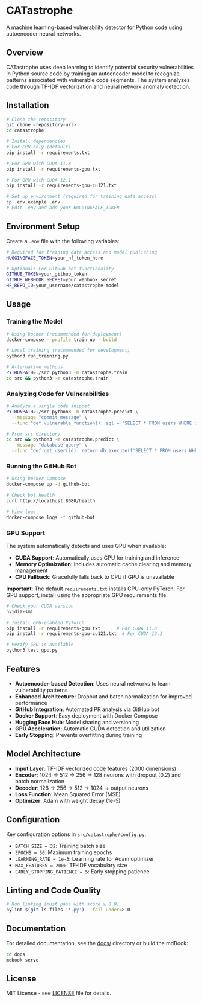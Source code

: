 # CATastrophe

A machine learning-based vulnerability detector for Python code using autoencoder neural networks.

## Overview

CATastrophe uses deep learning to identify potential security vulnerabilities in Python source code by training an autoencoder model to recognize patterns associated with vulnerable code segments. The system analyzes code through TF-IDF vectorization and neural network anomaly detection.

## Installation

```bash
# Clone the repository
git clone <repository-url>
cd catastrophe

# Install dependencies
# For CPU-only (default)
pip install -r requirements.txt

# For GPU with CUDA 11.8
pip install -r requirements-gpu.txt

# For GPU with CUDA 12.1
pip install -r requirements-gpu-cu121.txt

# Set up environment (required for training data access)
cp .env.example .env
# Edit .env and add your HUGGINGFACE_TOKEN
```

## Environment Setup

Create a `.env` file with the following variables:

```bash
# Required for training data access and model publishing
HUGGINGFACE_TOKEN=your_hf_token_here

# Optional: For GitHub bot functionality
GITHUB_TOKEN=your_github_token
GITHUB_WEBHOOK_SECRET=your_webhook_secret
HF_REPO_ID=your_username/catastrophe-model
```

## Usage

### Training the Model

```bash
# Using Docker (recommended for deployment)
docker-compose --profile train up --build

# Local training (recommended for development)
python3 run_training.py

# Alternative methods
PYTHONPATH=./src python3 -m catastrophe.train
cd src && python3 -m catastrophe.train
```

### Analyzing Code for Vulnerabilities

```bash
# Analyze a single code snippet
PYTHONPATH=./src python3 -m catastrophe.predict \
  --message "commit message" \
  --func "def vulnerable_function(): sql = 'SELECT * FROM users WHERE id=' + user_id"

# From src directory
cd src && python3 -m catastrophe.predict \
  --message "database query" \
  --func "def get_user(id): return db.execute(f'SELECT * FROM users WHERE id={id}')"
```

### Running the GitHub Bot

```bash
# Using Docker Compose
docker-compose up -d github-bot

# Check bot health
curl http://localhost:8080/health

# View logs
docker-compose logs -f github-bot
```

### GPU Support

The system automatically detects and uses GPU when available:

- **CUDA Support**: Automatically uses GPU for training and inference
- **Memory Optimization**: Includes automatic cache clearing and memory management
- **CPU Fallback**: Gracefully falls back to CPU if GPU is unavailable

**Important**: The default `requirements.txt` installs CPU-only PyTorch. For GPU support, install using the appropriate GPU requirements file:

```bash
# Check your CUDA version
nvidia-smi

# Install GPU-enabled PyTorch
pip install -r requirements-gpu.txt      # For CUDA 11.8
pip install -r requirements-gpu-cu121.txt  # For CUDA 12.1

# Verify GPU is available
python3 test_gpu.py
```

## Features

- **Autoencoder-based Detection**: Uses neural networks to learn vulnerability patterns
- **Enhanced Architecture**: Dropout and batch normalization for improved performance
- **GitHub Integration**: Automated PR analysis via GitHub bot
- **Docker Support**: Easy deployment with Docker Compose
- **Hugging Face Hub**: Model sharing and versioning
- **GPU Acceleration**: Automatic CUDA detection and utilization
- **Early Stopping**: Prevents overfitting during training

## Model Architecture

- **Input Layer**: TF-IDF vectorized code features (2000 dimensions)
- **Encoder**: 1024 → 512 → 256 → 128 neurons with dropout (0.2) and batch normalization
- **Decoder**: 128 → 256 → 512 → 1024 → output neurons
- **Loss Function**: Mean Squared Error (MSE)
- **Optimizer**: Adam with weight decay (1e-5)

## Configuration

Key configuration options in `src/catastrophe/config.py`:

- `BATCH_SIZE = 32`: Training batch size
- `EPOCHS = 50`: Maximum training epochs
- `LEARNING_RATE = 1e-3`: Learning rate for Adam optimizer
- `MAX_FEATURES = 2000`: TF-IDF vocabulary size
- `EARLY_STOPPING_PATIENCE = 5`: Early stopping patience

## Linting and Code Quality

```bash
# Run linting (must pass with score ≥ 8.0)
pylint $(git ls-files '*.py') --fail-under=8.0
```

## Documentation

For detailed documentation, see the [docs/](docs/) directory or build the mdBook:

```bash
cd docs
mdbook serve
```

## License

MIT License - see [LICENSE](LICENSE) file for details.
